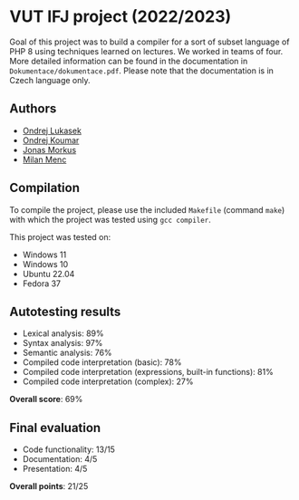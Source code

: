 # VUT IFJ project (2022/2023)

Goal of this project was to build a compiler for a sort of subset language of PHP 8 using techniques learned on lectures.
We worked in teams of four.
More detailed information can be found in the documentation in `Dokumentace/dokumentace.pdf`. Please note that the documentation is in Czech language only.

## Authors

- [Ondrej Lukasek](https://github.com/MOONYROS)
- [Ondrej Koumar](https://github.com/Kumismar)
- [Jonas Morkus](https://github.com/jonys124)
- [Milan Menc](https://github.com/MeRohel)

## Compilation

To compile the project, please use the included `Makefile` (command `make`) with which the project was tested using `gcc compiler`.

This project was tested on:

- Windows 11
- Windows 10
- Ubuntu 22.04
- Fedora 37

## Autotesting results

- Lexical analysis: 89%
- Syntax analysis: 97%
- Semantic analysis: 76%
- Compiled code interpretation (basic): 78%
- Compiled code interpretation (expressions, built-in functions): 81%
- Compiled code interpretation (complex): 27%

**Overall score**: 69%

## Final evaluation

- Code functionality: 13/15
- Documentation: 4/5
- Presentation: 4/5

**Overall points**: 21/25
